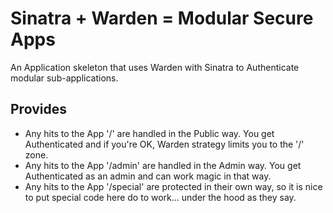 Sinatra + Warden = Modular Secure Apps
======================================

An Application skeleton that uses Warden with Sinatra to Authenticate modular sub-applications.

Provides
--------

* Any hits to the App '/' are handled in the Public way. You get Authenticated and if you're OK, Warden strategy limits you to the '/' zone.
* Any hits to the App '/admin' are handled in the Admin way. You get Authenticated as an admin and can work magic in that way. 
* Any hits to the App '/special' are protected in their own way, so it is nice to put special code here do to work... under the hood as they say.


